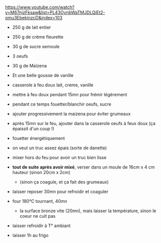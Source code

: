 https://www.youtube.com/watch?v=M67njzFksaw&list=PL43OynbWaTMJDLQiEt2-omu3EbekinzcD&index=103

- 250 g de lait entier
- 250 g de crème fleurette
- 30 g de sucre semoule
- 3 oeufs
- 30 g de Maïzena
- Et une belle gousse de vanille


- casserole à feu doux lait, creme, vanille
- mettre à feu doux pendant 15mn pour frémir légèrement

- pendant ce temps fouetter/blanchir oeufs, sucre
- ajouter progressivement la maizena pour éviter grumeaux

- après 15mn sur le feu, ajouter dans la casserole oeufs à feux doux (ça épaissit d'un coup !)
- fouetter énergétiquement
- on veut un truc assez épais (sorte de danette)

- mixer hors du feu pour avoir un truc bien lisse
- **tout de suite après avoir mixé**, verser dans un moule de 16cm x 4 cm hauteur (sinon 20cm x 2cm)
	- (sinon ça coagule, et ça fait des grumeaux)

- laisser reposer 30mn pour refroidir et coaguler
- four 180°C tournant, 40mn
	- la surface bronze vite (20mn), mais laisser la température, sinon le coeur ne cuit pas

- laisser refroidir à T° ambiant
- laisser 1h au frigo

